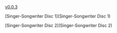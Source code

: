 
[v0.0.3](https://github.com/littleflute/m51/edit/master/Kris%20Kristofferson/readme.md)

[Singer-Songwriter Disc 1](Singer-Songwriter Disc 1)

[Singer-Songwriter Disc 2](Singer-Songwriter Disc 2)
